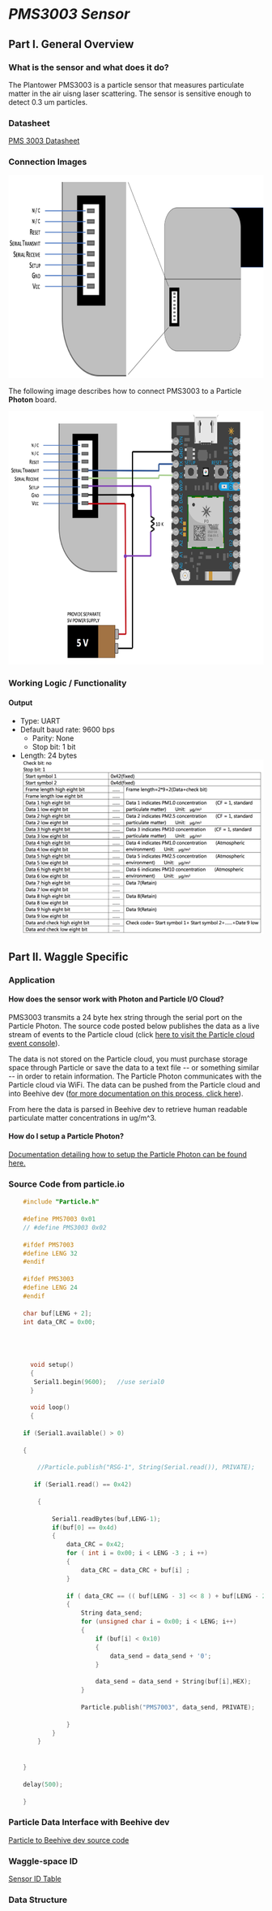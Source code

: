 # *PMS3003 Sensor*
## Part I. General Overview
### What is the sensor and what does it do?

The Plantower PMS3003 is a particle sensor that measures particulate matter in the air uisng laser scattering. The sensor is sensitive enough to detect 0.3 um particles.

### Datasheet
[PMS 3003 Datasheet](https://github.com/JordanFleming/sensor_documentation/blob/master/datasheets/PMS3003_Datasheet.pdf)
### Connection Images
<img src="https://github.com/JordanFleming/sensor_documentation/blob/master/pms3003/images/PMS3003_pin_out.jpg?raw=true" width="650" height="400">

The following image describes how to connect PMS3003 to a Particle **Photon** board.

<img src="https://github.com/JordanFleming/sensor_documentation/blob/master/pms3003/images/connection_diagram_pms3003.png?raw=true" width="650" height="500">

### Working Logic / Functionality
#### Output
* Type: UART
* Default baud rate: 9600 bps
  * Parity: None
  * Stop bit: 1 bit
* Length: 24 bytes
  <img src="https://github.com/JordanFleming/sensor_documentation/blob/master/pms3003/images/bit_parsing.jpg?raw=true">

## Part II. Waggle Specific
### Application
#### How does the sensor work with Photon and Particle I/O Cloud?
PMS3003 transmits a 24 byte hex string through the serial port on the Particle Photon. The source code posted below publishes the data as a live stream of events to the Particle cloud (click [here to visit the Particle cloud event console](https://console.particle.io/events)). 

The data is not stored on the Particle cloud, you must purchase storage space through Particle or save the data to a text file -- or something similar -- in order to retain information. The Particle Photon communicates with the Particle cloud via WiFi. The data can be pushed from the Particle cloud and into Beehive dev ([for more documentation on this process, click here](#beehive)). 

From here the data is parsed in Beehive dev to retrieve human readable particulate matter concentrations in ug/m^3.

#### How do I setup a Particle Photon?
[Documentation detailing how to setup the Particle Photon can be found here.](https://github.com/charihara/Experimental_Sensors/blob/master/Photon_Instructions.md)

### Source Code from particle.io
```C   
    #include "Particle.h"

    #define PMS7003 0x01
    // #define PMS3003 0x02

    #ifdef PMS7003
    #define LENG 32
    #endif 

    #ifdef PMS3003
    #define LENG 24
    #endif 

    char buf[LENG + 2];
    int data_CRC = 0x00;




      void setup()
      {
       Serial1.begin(9600);   //use serial0
      }

      void loop()
      {
    
    if (Serial1.available() > 0)
    
    {
        
        //Particle.publish("RSG-1", String(Serial.read()), PRIVATE);
        
       if (Serial1.read() == 0x42)
            
        {
            
            Serial1.readBytes(buf,LENG-1);
            if(buf[0] == 0x4d)
            {
                data_CRC = 0x42;
                for ( int i = 0x00; i < LENG -3 ; i ++)
                {
                    data_CRC = data_CRC + buf[i] ; 
                }
                
                if ( data_CRC == (( buf[LENG - 3] << 8 ) + buf[LENG - 2]))
                {
                    String data_send;
                    for (unsigned char i = 0x00; i < LENG; i++)
                    {
                        if (buf[i] < 0x10)
                        {
                            data_send = data_send + '0';    
                        }
                        
                        data_send = data_send + String(buf[i],HEX);
                    }
                    
                    Particle.publish("PMS7003", data_send, PRIVATE);
                    
                }
            }
        }
        
        
    }
    
    delay(500);
    
    }
```    
    
### Particle Data Interface with Beehive dev <a name="beehive"></a>

[Particle to Beehive dev source code](https://github.com/JordanFleming/sensor_documentation/blob/master/Particle_to_Beehive_plugin)
### Waggle-space ID
[Sensor ID Table](https://github.com/JordanFleming/sensor_documentation/blob/master/Sensor_IDs.md)
### Data Structure
